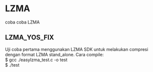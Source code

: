 # LZMA
coba coba LZMA

## LZMA_YOS_FIX
Uji coba pertama menggunakan LZMA SDK untuk melakukan compresi dengan format LZMA stand_alone.
Cara compile:\
$ gcc ./easylzma_test.c -o test \
$ ./test



